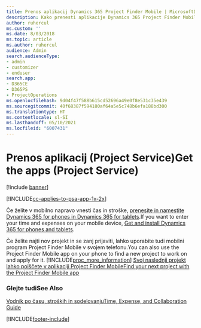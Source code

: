 ```yaml
---
title: Prenos aplikacij Dynamics 365 Project Finder Mobile | MicrosoftDocs
description: Kako prenesti aplikacije Dynamics 365 Project Finder Mobile
author: ruhercul
ms.custom: ''
ms.date: 8/03/2018
ms.topic: article
ms.author: ruhercul
audience: Admin
search.audienceType:
- admin
- customizer
- enduser
search.app:
- D365CE
- D365PS
- ProjectOperations
ms.openlocfilehash: 9d04f47f588b615cd52696a49e0f8e531c35e439
ms.sourcegitcommit: 40f68387f594180af64a5e5c748b6efa188bd300
ms.translationtype: HT
ms.contentlocale: sl-SI
ms.lasthandoff: 05/10/2021
ms.locfileid: "6007431"
---
```

# <a name="get-the-apps-project-service"></a><span data-ttu-id="d3976-103">Prenos aplikacij (Project Service)</span><span class="sxs-lookup"><span data-stu-id="d3976-103">Get the apps (Project Service)</span></span>

[!include [banner](../includes/psa-now-project-operations.md)]

[!INCLUDE[cc-applies-to-psa-app-1x-2x](../includes/cc-applies-to-psa-app-1x-2x.md)]

<span data-ttu-id="d3976-104">Če želite v mobilno napravo vnesti čas in stroške, [prenesite in namestite Dynamics 365 for phones in Dynamics 365 for tablets](/dynamics365/mobile-app/dynamics-365-phones-tablets-users-guide).</span><span class="sxs-lookup"><span data-stu-id="d3976-104">If you want to enter your time and expenses on your mobile device, [Get and install Dynamics 365 for phones and tablets](/dynamics365/mobile-app/dynamics-365-phones-tablets-users-guide).</span></span>  
  
 <span data-ttu-id="d3976-105">Če želite najti nov projekt in se zanj prijaviti, lahko uporabite tudi mobilni program Project Finder Mobile v svojem telefonu.</span><span class="sxs-lookup"><span data-stu-id="d3976-105">You can also use the Project Finder Mobile app on your phone to find a new project to work on and apply for it.</span></span> [!INCLUDE[proc_more_information](../includes/proc-more-information.md)] <span data-ttu-id="d3976-106">[Svoj naslednji projekt lahko poiščete v aplikaciji Project Finder Mobile](../psa/find-next-project-finder-mobile-app.md)</span><span class="sxs-lookup"><span data-stu-id="d3976-106">[Find your next project with the Project Finder Mobile app](../psa/find-next-project-finder-mobile-app.md)</span></span> 
  
### <a name="see-also"></a><span data-ttu-id="d3976-107">Glejte tudi</span><span class="sxs-lookup"><span data-stu-id="d3976-107">See Also</span></span>  
 [<span data-ttu-id="d3976-108">Vodnik po času, stroških in sodelovanju</span><span class="sxs-lookup"><span data-stu-id="d3976-108">Time, Expense, and Collaboration Guide</span></span>](../psa/time-expense-collaboration-guide.md)


[!INCLUDE[footer-include](../includes/footer-banner.md)]